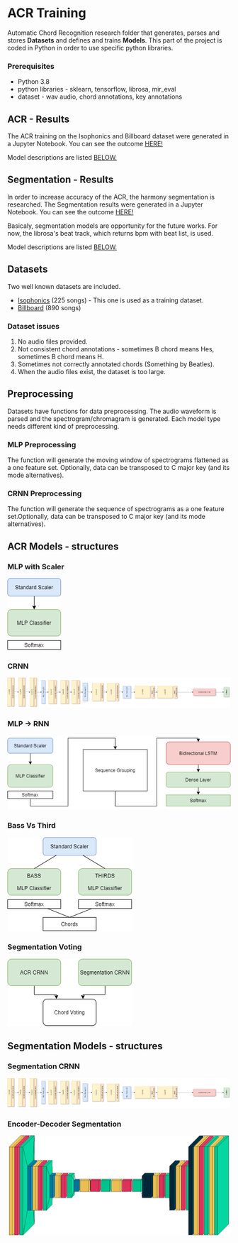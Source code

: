 # ACR Training

Automatic Chord Recognition research folder that generates, parses and stores **Datasets** and defines and trains **Models**. This part of the project is coded in Python in order to use specific python libraries.

### Prerequisites

 - Python 3.8
 - python libraries - sklearn, tensorflow, librosa, mir_eval
 - dataset - wav audio, chord annotations, key annotations




## ACR - Results

The ACR training on the Isophonics and Billboard dataset were generated in a Jupyter Notebook. You can see the outcome [HERE!](./Bachelor%20Research%20-%20ACR.ipynb)

Model descriptions are listed [BELOW.](#acr-models---structures)




## Segmentation - Results

In order to increase accuracy of the ACR, the harmony segmentation is researched.
The Segmentation results were generated in a Jupyter Notebook. You can see the outcome [HERE!](./Bachelor%20Research%20-%20Segmentation.ipynb)

Basicaly, segmentation models are opportunity for the future works. For now, the librosa's beat track, which returns bpm with beat list, is used.

Model descriptions are listed [BELOW.](#segmentation-models---structures)




## Datasets

Two well known datasets are included.
- [Isophonics](http://isophonics.net/datasets) (225 songs) - This one is used as a training dataset.
- [Billboard](https://ddmal.music.mcgill.ca/research/The_McGill_Billboard_Project_(Chord_Analysis_Dataset)/) (890 songs)

### Dataset issues
 1. No audio files provided.
 1. Not consistent chord annotations - sometimes B chord means Hes, sometimes B chord means H.
 1. Sometimes not correctly annotated chords (Something by Beatles).
 1. When the audio files exist, the dataset is too large.



## Preprocessing

Datasets have functions for data preprocessing. The audio waveform is parsed and the spectrogram/chromagram is generated. Each model type needs different kind of preprocessing. 

### MLP Preprocessing

The function will generate the moving window of spectrograms flattened as a one feature set. Optionally, data can be transposed to C major key (and its mode alternatives).

### CRNN Preprocessing

The function will generate the sequence of spectrograms as a one feature set.Optionally, data can be transposed to C major key (and its mode alternatives).




## ACR Models - structures

### MLP with Scaler
![MLP with Scaler architecture](./docs/imgs/MLP_scalered.png)
### CRNN
![MLP with Scaler architecture](./docs/imgs/CRNN.png)
### MLP -> RNN
![MLP with Scaler architecture](./docs/imgs/MLP2RNN.png)
### Bass Vs Third
![MLP with Scaler architecture](./docs/imgs/BassVsThird.png)
### Segmentation Voting
![MLP with Scaler architecture](./docs/imgs/SegmentationVoting.png)


## Segmentation Models - structures

### Segmentation CRNN
![MLP with Scaler architecture](./docs/imgs/CRNN.png)

### Encoder-Decoder Segmentation
![MLP with Scaler architecture](./docs/imgs/EncoderDecoderSegmentation.png)